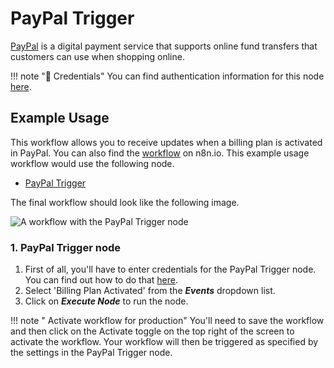 # PayPal Trigger

[PayPal](https://paypal.com) is a digital payment service that supports online fund transfers that customers can use when shopping online.

!!! note "🔑 Credentials"
    You can find authentication information for this node [here](/workflow/integrations/credentials/payPal/).


## Example Usage

This workflow allows you to receive updates when a billing plan is activated in PayPal. You can also find the [workflow](https://n8n.io/workflows/653) on n8n.io. This example usage workflow would use the following node.
- [PayPal Trigger]()

The final workflow should look like the following image.

![A workflow with the PayPal Trigger node](/_images/integrations/trigger-nodes/paypaltrigger/workflow.png)

### 1. PayPal Trigger node

1. First of all, you'll have to enter credentials for the PayPal Trigger node. You can find out how to do that [here](/workflow/integrations/credentials/payPal/).
2. Select 'Billing Plan Activated' from the ***Events*** dropdown list.
3. Click on ***Execute Node*** to run the node.

!!! note " Activate workflow for production"
    You'll need to save the workflow and then click on the Activate toggle on the top right of the screen to activate the workflow. Your workflow will then be triggered as specified by the settings in the PayPal Trigger node.

